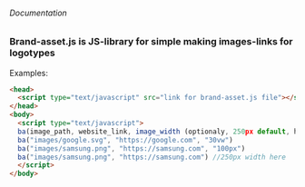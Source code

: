###### Documentation

### Brand-asset.js is JS-library for simple making images-links for logotypes

Examples:

```html
<head>
  <script type="text/javascript" src="link for brand-asset.js file"></script>
</head>
<body>
  <script type="text/javascript">
  ba(image_path, website_link, image_width (optionaly, 250px default, height set automatic))
  ba("images/google.svg", "https://google.com", "30vw")
  ba("images/samsung.png", "https://samsung.com", "100px")
  ba("images/samsung.png", "https://samsung.com") //250px width here
  </script>
</body>
```
